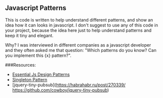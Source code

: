 ## Javascript Patterns

This is code is written to help understand different patterns, and show an idea how it can looks in javascript. I don't suggest to use any of this code in your project, because the idea here just to help understand patterns and keep it tiny and elegant.

Why? I was interviewed in different companies as a javascript developer and they often asked me that question: "Which patterns do you know? Can you implement this {x} pattern?".

###Resources:
- [Essential Js Design Patterns](https://addyosmani.com/resources/essentialjsdesignpatterns/book)
- [Singleton Pattern](http://bumbu.me/javascript-singleton-pattern/)
- [jquery-tiny-pubsub](https://habrahabr.ru/post/270339/ https://github.com/cowboy/jquery-tiny-pubsub)





